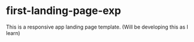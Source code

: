 # first-landing-page-exp
This is a responsive app landing page template. (Will be developing this as I learn)
